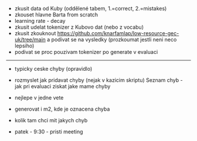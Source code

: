 - zkusit data od Kuby (oddělené tabem, 1.=correct, 2.=mistakes)
- zkouset hlavne Barta from scratch
- learning rate - decay
- zkusit udelat tokenizer z Kubovo dat (nebo z vocabu)
- zkusit zkouknout https://github.com/knarfamlap/low-resource-gec-uk/tree/main a podivat se na vysledky (prozkoumat jestli neni neco lepsiho)
- podivat se proc pouzivam tokenizer po generate v evaluaci

---

- typicky ceske chyby (opravidlo)
- rozmyslet jak pridavat chyby (nejak v kazicim skriptu)
Seznam chyb - jak pri evaluaci ziskat jake mame chyby
- nejlepe v jedne vete
- generovat i m2, kde je oznacena chyba
- kolik tam chci mit jakych chyb

- patek - 9:30 - pristi meeting